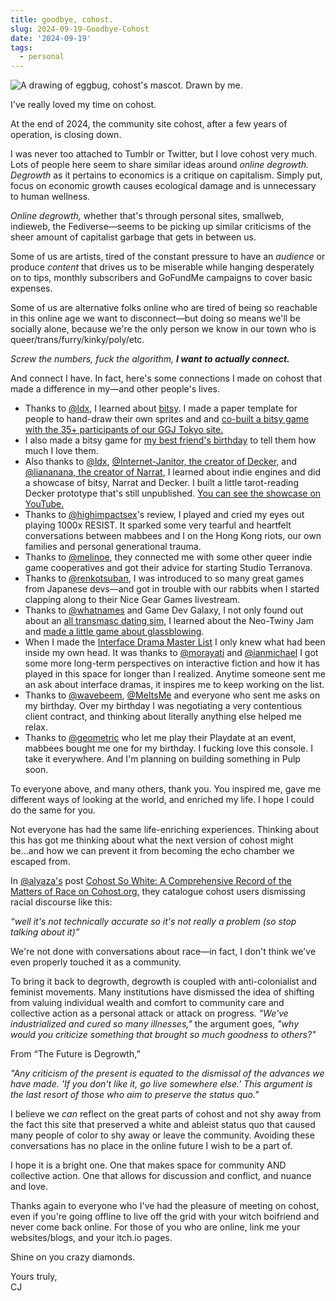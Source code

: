 ```yaml
---
title: goodbye, cohost.
slug: 2024-09-19-Goodbye-Cohost
date: '2024-09-19'
tags:
  - personal
---
```


![A drawing of eggbug, cohost's mascot. Drawn by me.](https://illuminesce.neocities.org/blog/posts/images/eggbug-main.png)

I've really loved my time on cohost.

At the end of 2024, the community site cohost, after a few years of operation, is closing down.

I was never too attached to Tumblr or Twitter, but I love cohost very much. Lots of people here seem to share similar ideas around _online degrowth._ _Degrowth_ as it pertains to economics is a critique on capitalism. Simply put, focus on economic growth causes ecological damage and is unnecessary to human wellness.

_Online degrowth,_ whether that's through personal sites, smallweb, indieweb, the Fediverse—seems to be picking up similar criticisms of the sheer amount of capitalist garbage that gets in between us.

Some of us are artists, tired of the constant pressure to have an _audience_ or produce _content_ that drives us to be miserable while hanging desperately on to tips, monthly subscribers and GoFundMe campaigns to cover basic expenses.

Some of us are alternative folks online who are tired of being so reachable in this online age we want to disconnect—but doing so means we'll be socially alone, because we're the only person we know in our town who is queer/trans/furry/kinky/poly/etc.

_Screw the numbers, fuck the algorithm, **I want to actually connect.**_

And connect I have. In fact, here's some connections I made on cohost that made a difference in my—and other people's lives.

-   Thanks to [@ldx](https://adamledoux.net/blog/), I learned about [bitsy](https://bitsy.org/). I made a paper template for people to hand-draw their own sprites and and [co-built a bitsy game with the 35+ participants of our GGJ Tokyo site.](https://illuminesce.itch.io/hello-world)
-   I also made a bitsy game for [my best friend's birthday](https://illuminesce.net/games/happy-birthday-calli) to tell them how much I love them.
-   Also thanks to [@ldx](https://adamledoux.net/blog/), [@Internet-Janitor, the creator of Decker,](http://beyondloom.com/) and [@liananana, the creator of Narrat](https://buttondown.com/narrat), I learned about indie engines and did a showcase of bitsy, Narrat and Decker. I built a little tarot-reading Decker prototype that's still unpublished. [You can see the showcase on YouTube.](https://youtu.be/ZWLdPJwJabw?si=XJMljMMxoAyTr1Su)
-   Thanks to [@highimpactsex](https://mimidoshima.neocities.org/main/)'s review, I played and cried my eyes out playing 1000x RESIST. It sparked some very tearful and heartfelt conversations between mabbees and I on the Hong Kong riots, our own families and personal generational trauma.
-   Thanks to [@melinoe](https://gamedev.lgbt/@melinoe), they connected me with some other queer indie game cooperatives and got their advice for starting Studio Terranova.
-   Thanks to [@renkotsuban](https://renkotsuban.com/), I was introduced to so many great games from Japanese devs—and got in trouble with our rabbits when I started clapping along to their Nice Gear Games livestream.
-   Thanks to [@whatnames](https://whatnames.itch.io/) and Game Dev Galaxy, I not only found out about an [all transmasc dating sim](https://whatnames.itch.io/good-lord), I learned about the Neo-Twiny Jam and [made a little game about glassblowing](https://illuminesce.itch.io/keep-center).
-   When I made the [Interface Drama Master List](https://illuminesce.net/interface-drama) I only knew what had been inside my own head. It was thanks to [@morayati](https://www.katherinemorayati.com/) and [@ianmichael](http://ianmichaelwaddell.ca/) I got some more long-term perspectives on interactive fiction and how it has played in this space for longer than I realized. Anytime someone sent me an ask about interface dramas, it inspires me to keep working on the list.
-   Thanks to [@wavebeem](https://www.wavebeem.com/), [@MeItsMe](https://bsky.app/profile/alucula.bsky.social) and everyone who sent me asks on my birthday. Over my birthday I was negotiating a very contentious client contract, and thinking about literally anything else helped me relax.
-   Thanks to [@geometric](https://buttondown.com/allstationsbeyond) who let me play their Playdate at an event, mabbees bought me one for my birthday. I fucking love this console. I take it everywhere. And I'm planning on building something in Pulp soon.

To everyone above, and many others, thank you. You inspired me, gave me different ways of looking at the world, and enriched my life. I hope I could do the same for you.

Not everyone has had the same life-enriching experiences. Thinking about this has got me thinking about what the next version of cohost might be...and how we can prevent it from becoming the echo chamber we escaped from.

In [@alyaza's](https://alyaza.neocities.org/) post [Cohost So White: A Comprehensive Record of the Matters of Race on Cohost.org,](https://cohost.org/alyaza/post/7305042-cohost-so-white-a-c) they catalogue cohost users dismissing racial discourse like this:

_“well it's not technically accurate so it's not really a problem (so stop talking about it)”_

We're not done with conversations about race—in fact, I don't think we've even properly touched it as a community.

To bring it back to degrowth, degrowth is coupled with anti-colonialist and feminist movements. Many institutions have dismissed the idea of shifting from valuing individual wealth and comfort to community care and collective action as a personal attack or attack on progress. _"We've industrialized and cured so many illnesses,"_ the argument goes, _"why would you criticize something that brought so much goodness to others?"_

From “The Future is Degrowth,”

_"Any criticism of the present is equated to the dismissal of the advances we have made. 'If you don't like it, go live somewhere else.' This argument is the last resort of those who aim to preserve the status quo."_

I believe we _can_ reflect on the great parts of cohost and not shy away from the fact this site that preserved a white and ableist status quo that caused many people of color to shy away or leave the community. Avoiding these conversations has no place in the online future I wish to be a part of.

I hope it is a bright one. One that makes space for community AND collective action. One that allows for discussion and conflict, and nuance and love.

Thanks again to everyone who I've had the pleasure of meeting on cohost, even if you're going offline to live off the grid with your witch boifriend and never come back online. For those of you who are online, link me your websites/blogs, and your itch.io pages.

Shine on you crazy diamonds.

Yours truly,  
CJ
